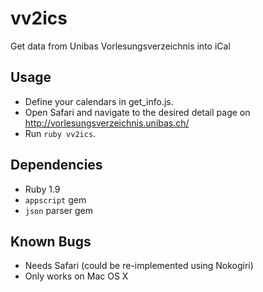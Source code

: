 # vv2ics

Get data from Unibas Vorlesungsverzeichnis into iCal

## Usage

* Define your calendars in get_info.js.
* Open Safari and navigate to the desired detail page on http://vorlesungsverzeichnis.unibas.ch/
* Run `ruby vv2ics`.

## Dependencies

* Ruby 1.9
* `appscript` gem
* `json` parser gem

## Known Bugs

* Needs Safari (could be re-implemented using Nokogiri)
* Only works on Mac OS X
